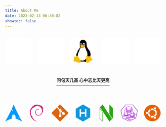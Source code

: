 ```yaml
---
title: About Me
date: 2023-02-13 06:30:02
showtoc: false
---
```

<style>
.about_horizontal_arrangement{
display:flex;
gap: 20px;
}

.about_under_line_gap{
padding-bottom: 7px;
border-bottom: 2px solid gray;
}
</style>

</br>

<div class="about_horizontal_arrangement">
  <div>
    <img src="https://raw.githubusercontent.com/HCY-ASLEEP/picture-bed/main/picture-bed/transparent.svg" style="width:100%">
  </div>
  <div>
    <img src="https://raw.githubusercontent.com/HCY-ASLEEP/picture-bed/main/picture-bed/transparent.svg" style="width:100%">
  </div>
  <div>
    <img src="https://raw.githubusercontent.com/HCY-ASLEEP/picture-bed/main/picture-bed/linux.svg" style="width:100%">
  </div>
  <div>
    <img src="https://raw.githubusercontent.com/HCY-ASLEEP/picture-bed/main/picture-bed/transparent.svg" style="width:100%">
  </div>
  <div>
    <img src="https://raw.githubusercontent.com/HCY-ASLEEP/picture-bed/main/picture-bed/transparent.svg" style="width:100%">
  </div>
</div>

<br/>
<h4 align="center"><span class="about_under_line_gap">问句天几高 心中志比天更高</span></h2>
<br/>
<br/>
<br/>

<div class="about_horizontal_arrangement">
  <div>
    <img src="https://raw.githubusercontent.com/HCY-ASLEEP/picture-bed/main/picture-bed/arch.svg" style="width:100%">
  </div>
  <div>
    <img src="https://raw.githubusercontent.com/HCY-ASLEEP/picture-bed/main/picture-bed/debian.svg" style="width:100%">
  </div>
  <div>
    <img src="https://raw.githubusercontent.com/HCY-ASLEEP/picture-bed/main/picture-bed/git.svg" style="width:100%">
  </div>
  <div>
    <img src="https://raw.githubusercontent.com/HCY-ASLEEP/picture-bed/main/picture-bed/hexo.svg" style="width:100%">
  </div>
  <div>
    <img src="https://raw.githubusercontent.com/HCY-ASLEEP/picture-bed/main/picture-bed/neovim.svg" style="width:100%">
  </div>
  <div>
    <img src="https://raw.githubusercontent.com/HCY-ASLEEP/picture-bed/main/picture-bed/podman.svg" style="width:100%">
  </div>
  <div>
    <img src="https://raw.githubusercontent.com/HCY-ASLEEP/picture-bed/main/picture-bed/ubuntu.svg" style="width:100%">
  </div>
</div>

</br>
